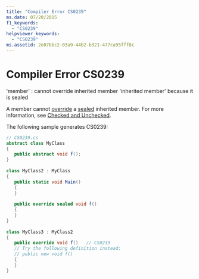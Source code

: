 ```yaml
---
title: "Compiler Error CS0239"
ms.date: 07/20/2015
f1_keywords: 
  - "CS0239"
helpviewer_keywords: 
  - "CS0239"
ms.assetid: 2e07bbc2-03a9-44b2-b321-477ca95fff8c
---
```

# Compiler Error CS0239
'member' : cannot override inherited member 'inherited member' because it is sealed  
  
 A member cannot [override](../language-reference/keywords/override.md) a [sealed](../language-reference/keywords/sealed.md) inherited member. For more information, see [Checked and Unchecked](../language-reference/keywords/checked-and-unchecked.md).  
  
 The following sample generates CS0239:  
  
```csharp  
// CS0239.cs  
abstract class MyClass  
{  
   public abstract void f();  
}  
  
class MyClass2 : MyClass  
{  
   public static void Main()  
   {  
   }  
  
   public override sealed void f()  
   {  
   }  
}  
  
class MyClass3 : MyClass2  
{  
   public override void f()   // CS0239  
   // Try the following definition instead:  
   // public new void f()  
   {  
   }  
}  
```
